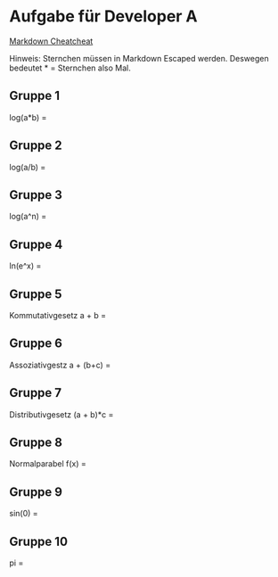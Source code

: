 # Aufgabe für Developer A

[Markdown Cheatcheat](https://github.com/adam-p/markdown-here/wiki/Markdown-Cheatsheet)

Hinweis: Sternchen müssen in Markdown Escaped werden. Deswegen bedeutet \* = Sternchen also Mal.

## Gruppe 1

log(a\*b) =

## Gruppe 2

log(a/b) =

## Gruppe 3

log(a^n) =

## Gruppe 4

ln(e^x) =

## Gruppe 5

Kommutativgesetz
a + b =

## Gruppe 6

Assoziativgestz
a + (b+c) =

## Gruppe 7

Distributivgesetz
(a + b)\*c =

## Gruppe 8

Normalparabel
f(x) =

## Gruppe 9

sin(0) =

## Gruppe 10

pi =
